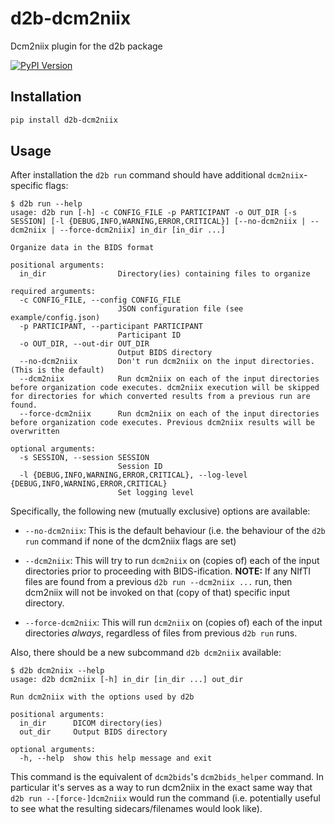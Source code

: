# d2b-dcm2niix

Dcm2niix plugin for the d2b package

[![PyPI Version](https://img.shields.io/pypi/v/d2b-dcm2niix.svg)](https://pypi.org/project/d2b-dcm2niix/)

## Installation

```bash
pip install d2b-dcm2niix
```

## Usage

After installation the `d2b run` command should have additional `dcm2niix`-specific flags:

```text
$ d2b run --help
usage: d2b run [-h] -c CONFIG_FILE -p PARTICIPANT -o OUT_DIR [-s SESSION] [-l {DEBUG,INFO,WARNING,ERROR,CRITICAL}] [--no-dcm2niix | --dcm2niix | --force-dcm2niix] in_dir [in_dir ...]

Organize data in the BIDS format

positional arguments:
  in_dir                Directory(ies) containing files to organize

required arguments:
  -c CONFIG_FILE, --config CONFIG_FILE
                        JSON configuration file (see example/config.json)
  -p PARTICIPANT, --participant PARTICIPANT
                        Participant ID
  -o OUT_DIR, --out-dir OUT_DIR
                        Output BIDS directory
  --no-dcm2niix         Don't run dcm2niix on the input directories. (This is the default)
  --dcm2niix            Run dcm2niix on each of the input directories before organization code executes. dcm2niix execution will be skipped for directories for which converted results from a previous run are found.
  --force-dcm2niix      Run dcm2niix on each of the input directories before organization code executes. Previous dcm2niix results will be overwritten

optional arguments:
  -s SESSION, --session SESSION
                        Session ID
  -l {DEBUG,INFO,WARNING,ERROR,CRITICAL}, --log-level {DEBUG,INFO,WARNING,ERROR,CRITICAL}
                        Set logging level
```

Specifically, the following new (mutually exclusive) options are available:

- `--no-dcm2niix`: This is the default behaviour (i.e. the behaviour of the `d2b run` command if none of the dcm2niix flags are set)

- `--dcm2niix`: This will try to run `dcm2niix` on (copies of) each of the input directories prior to proceeding with BIDS-ification. **NOTE:** If any NIfTI files are found from a previous `d2b run --dcm2niix ...` run, then dcm2niix will not be invoked on that (copy of that) specific input directory.

- `--force-dcm2niix`: This will run `dcm2niix` on (copies of) each of the input directories _always_, regardless of files from previous `d2b run` runs.

Also, there should be a new subcommand `d2b dcm2niix` available:

```text
$ d2b dcm2niix --help
usage: d2b dcm2niix [-h] in_dir [in_dir ...] out_dir

Run dcm2niix with the options used by d2b

positional arguments:
  in_dir      DICOM directory(ies)
  out_dir     Output BIDS directory

optional arguments:
  -h, --help  show this help message and exit
```

This command is the equivalent of `dcm2bids`'s `dcm2bids_helper` command. In particular it's serves as a way to run dcm2niix in the exact same way that `d2b run --[force-]dcm2niix` would run the command (i.e. potentially useful to see what the resulting sidecars/filenames would look like).
